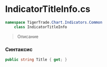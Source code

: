 
# IndicatorTitleInfo.cs
```csharp
namespace TigerTrade.Chart.Indicators.Common  
    class IndicatorTitleInfo
```

> Описание

### Синтаксис
```csharp
public string Title { get; }
```

